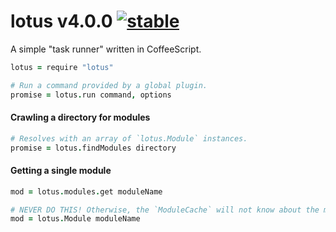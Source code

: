 
# lotus v4.0.0 [![stable](http://badges.github.io/stability-badges/dist/stable.svg)](http://github.com/badges/stability-badges)

A simple "task runner" written in CoffeeScript.

```coffee
lotus = require "lotus"

# Run a command provided by a global plugin. 
promise = lotus.run command, options
```

#### Crawling a directory for modules

```coffee
# Resolves with an array of `lotus.Module` instances.
promise = lotus.findModules directory
```

#### Getting a single module

```coffee
mod = lotus.modules.get moduleName

# NEVER DO THIS! Otherwise, the `ModuleCache` will not know about the module.
mod = lotus.Module moduleName
```

